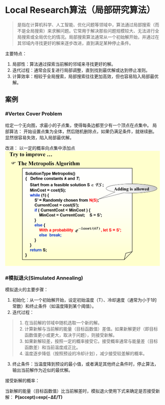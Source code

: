# Local Research算法（局部研究算法）
>是指在计算机科学、人工智能、优化问题等领域中，算法通过局部搜索（而不是全局搜索）来求解问题。它常用于解决那些问题规模较大、无法进行全局搜索或全局优化的情况。局部搜索算法通常从一个初始解开始，并通过在其邻域内寻找更好的解来逐步改进，直到满足某种停止条件。

主要特点：
1. 局部性：算法通过探索当前解的邻域来寻找更好的解。
2. 迭代过程：通常会反复进行局部调整，直到找到最优解或达到停止准则。
3. 计算效率：相较于全局搜索，局部搜索往往更加高效，但也容易陷入局部最优解。

## 案例
### #Vertex Cover Problem
给定一个无向图，求最小的子点集，使得每条边都至少有一个顶点在点集中。
局部算法：
开始设置点集为全体，然后随机删除点，如果仍满足条件，就继续删。
显然很容易失效，陷入局部最优解。

改进：
以一定的概率向点集中添加点
![](meropolis.png)

### #模拟退火(Simulated Annealing)
模拟退火的主要步骤：

1. 初始化：从一个初始解开始，设定初始温度（T）、冷却速度（通常为小于1的常数）和终止条件（如温度降到某个阈值）。
2. 迭代过程：
>1. 在当前解的邻域中随机选取一个新的解。
>2. 计算新解与当前解的能量（目标函数值）差值。如果新解更好（即目标函数值更小或更大，取决于问题），则接受新解。
>3. 如果新解较差，按照一定的概率接受它。接受概率通常与能量差（目标函数差）和当前温度成正比。
>4. 温度逐步降低（按照预设的冷却计划），减少接受较差解的概率。
3. 终止条件：当温度降到预设的最小值，或者满足其他终止条件时，停止算法，输出当前解作为近似的最优解。

接受新解的概率：

当新解的能量（目标函数值）比当前解差时，模拟退火使用下式来确定是否接受新解：
    **P(accept)=exp⁡(−ΔE/T)**
